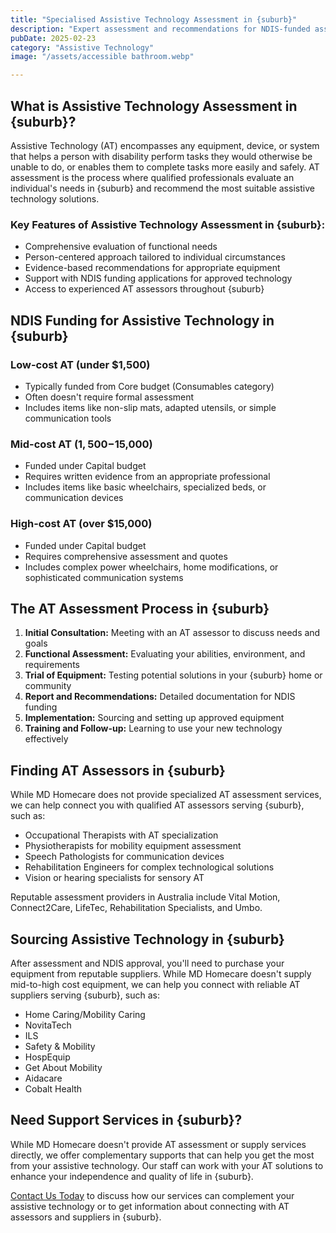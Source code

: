 ```yaml
---
title: "Specialised Assistive Technology Assessment in {suburb}"
description: "Expert assessment and recommendations for NDIS-funded assistive technology to enhance independence and quality of life for people with disability in {suburb}."
pubDate: 2025-02-23
category: "Assistive Technology"
image: "/assets/accessible bathroom.webp"

---
```


## What is Assistive Technology Assessment in {suburb}?

Assistive Technology (AT) encompasses any equipment, device, or system that helps a person with disability perform tasks they would otherwise be unable to do, or enables them to complete tasks more easily and safely. AT assessment is the process where qualified professionals evaluate an individual's needs in {suburb} and recommend the most suitable assistive technology solutions.

### Key Features of Assistive Technology Assessment in {suburb}:

- Comprehensive evaluation of functional needs
- Person-centered approach tailored to individual circumstances
- Evidence-based recommendations for appropriate equipment
- Support with NDIS funding applications for approved technology
- Access to experienced AT assessors throughout {suburb}

## NDIS Funding for Assistive Technology in {suburb}

### Low-cost AT (under $1,500)

- Typically funded from Core budget (Consumables category)
- Often doesn't require formal assessment
- Includes items like non-slip mats, adapted utensils, or simple communication tools

### Mid-cost AT ($1,500-$15,000)

- Funded under Capital budget
- Requires written evidence from an appropriate professional
- Includes items like basic wheelchairs, specialized beds, or communication devices

### High-cost AT (over $15,000)

- Funded under Capital budget
- Requires comprehensive assessment and quotes
- Includes complex power wheelchairs, home modifications, or sophisticated communication systems

## The AT Assessment Process in {suburb}

1. **Initial Consultation:** Meeting with an AT assessor to discuss needs and goals
2. **Functional Assessment:** Evaluating your abilities, environment, and requirements
3. **Trial of Equipment:** Testing potential solutions in your {suburb} home or community
4. **Report and Recommendations:** Detailed documentation for NDIS funding
5. **Implementation:** Sourcing and setting up approved equipment
6. **Training and Follow-up:** Learning to use your new technology effectively

## Finding AT Assessors in {suburb}

While MD Homecare does not provide specialized AT assessment services, we can help connect you with qualified AT assessors serving {suburb}, such as:

- Occupational Therapists with AT specialization
- Physiotherapists for mobility equipment assessment
- Speech Pathologists for communication devices
- Rehabilitation Engineers for complex technological solutions
- Vision or hearing specialists for sensory AT

Reputable assessment providers in Australia include Vital Motion, Connect2Care, LifeTec, Rehabilitation Specialists, and Umbo.

## Sourcing Assistive Technology in {suburb}

After assessment and NDIS approval, you'll need to purchase your equipment from reputable suppliers. While MD Homecare doesn't supply mid-to-high cost equipment, we can help you connect with reliable AT suppliers serving {suburb}, such as:

- Home Caring/Mobility Caring
- NovitaTech
- ILS
- Safety & Mobility
- HospEquip
- Get About Mobility
- Aidacare
- Cobalt Health

## Need Support Services in {suburb}?

While MD Homecare doesn't provide AT assessment or supply services directly, we offer complementary supports that can help you get the most from your assistive technology. Our staff can work with your AT solutions to enhance your independence and quality of life in {suburb}.

[Contact Us Today](/contact) to discuss how our services can complement your assistive technology or to get information about connecting with AT assessors and suppliers in {suburb}. 